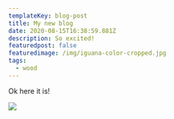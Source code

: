 ```yaml
---
templateKey: blog-post
title: My new blog
date: 2020-08-15T16:38:59.881Z
description: So excited!
featuredpost: false
featuredimage: /img/iguana-color-cropped.jpg
tags:
  - wood
---
```

Ok here it is!

![](/img/match.jpg)